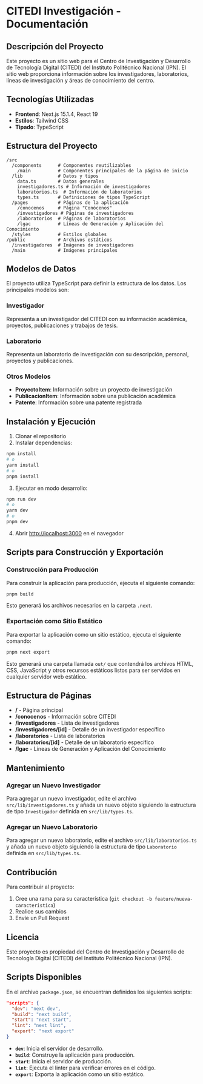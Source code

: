 # CITEDI Investigación - Documentación

## Descripción del Proyecto

Este proyecto es un sitio web para el Centro de Investigación y Desarrollo de Tecnología Digital (CITEDI) del Instituto Politécnico Nacional (IPN). El sitio web proporciona información sobre los investigadores, laboratorios, líneas de investigación y áreas de conocimiento del centro.

## Tecnologías Utilizadas

- **Frontend**: Next.js 15.1.4, React 19
- **Estilos**: Tailwind CSS
- **Tipado**: TypeScript

## Estructura del Proyecto

```
/src
  /components      # Componentes reutilizables
    /main          # Componentes principales de la página de inicio
  /lib             # Datos y tipos
    data.ts        # Datos generales
    investigadores.ts # Información de investigadores
    laboratorios.ts  # Información de laboratorios
    types.ts       # Definiciones de tipos TypeScript
  /pages           # Páginas de la aplicación
    /conocenos     # Página "Conócenos"
    /investigadores # Páginas de investigadores
    /laboratorios  # Páginas de laboratorios
    /lgac          # Líneas de Generación y Aplicación del Conocimiento
  /styles          # Estilos globales
/public            # Archivos estáticos
  /investigadores  # Imágenes de investigadores
  /main            # Imágenes principales
```

## Modelos de Datos

El proyecto utiliza TypeScript para definir la estructura de los datos. Los principales modelos son:

### Investigador

Representa a un investigador del CITEDI con su información académica, proyectos, publicaciones y trabajos de tesis.

### Laboratorio

Representa un laboratorio de investigación con su descripción, personal, proyectos y publicaciones.

### Otros Modelos

- **ProyectoItem**: Información sobre un proyecto de investigación
- **PublicacionItem**: Información sobre una publicación académica
- **Patente**: Información sobre una patente registrada

## Instalación y Ejecución

1. Clonar el repositorio
2. Instalar dependencias:

```bash
npm install
# o
yarn install
# o
pnpm install
```

3. Ejecutar en modo desarrollo:

```bash
npm run dev
# o
yarn dev
# o
pnpm dev
```

4. Abrir [http://localhost:3000](http://localhost:3000) en el navegador

## Scripts para Construcción y Exportación

### Construcción para Producción

Para construir la aplicación para producción, ejecuta el siguiente comando:

```bash
pnpm build
```

Esto generará los archivos necesarios en la carpeta `.next`.

### Exportación como Sitio Estático

Para exportar la aplicación como un sitio estático, ejecuta el siguiente comando:

```bash
pnpm next export
```

Esto generará una carpeta llamada `out/` que contendrá los archivos HTML, CSS, JavaScript y otros recursos estáticos listos para ser servidos en cualquier servidor web estático.

## Estructura de Páginas

- **/** - Página principal
- **/conocenos** - Información sobre CITEDI
- **/investigadores** - Lista de investigadores
- **/investigadores/[id]** - Detalle de un investigador específico
- **/laboratorios** - Lista de laboratorios
- **/laboratorios/[id]** - Detalle de un laboratorio específico
- **/lgac** - Líneas de Generación y Aplicación del Conocimiento

## Mantenimiento

### Agregar un Nuevo Investigador

Para agregar un nuevo investigador, edite el archivo `src/lib/investigadores.ts` y añada un nuevo objeto siguiendo la estructura de tipo `Investigador` definida en `src/lib/types.ts`.

### Agregar un Nuevo Laboratorio

Para agregar un nuevo laboratorio, edite el archivo `src/lib/laboratorios.ts` y añada un nuevo objeto siguiendo la estructura de tipo `Laboratorio` definida en `src/lib/types.ts`.

## Contribución

Para contribuir al proyecto:

1. Cree una rama para su característica (`git checkout -b feature/nueva-caracteristica`)
2. Realice sus cambios
3. Envíe un Pull Request

## Licencia

Este proyecto es propiedad del Centro de Investigación y Desarrollo de Tecnología Digital (CITEDI) del Instituto Politécnico Nacional (IPN).

## Scripts Disponibles

En el archivo `package.json`, se encuentran definidos los siguientes scripts:

```json
"scripts": {
  "dev": "next dev",
  "build": "next build",
  "start": "next start",
  "lint": "next lint",
  "export": "next export"
}
```

- **`dev`**: Inicia el servidor de desarrollo.
- **`build`**: Construye la aplicación para producción.
- **`start`**: Inicia el servidor de producción.
- **`lint`**: Ejecuta el linter para verificar errores en el código.
- **`export`**: Exporta la aplicación como un sitio estático.
